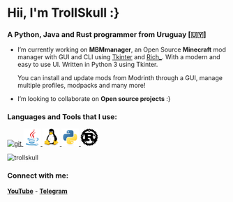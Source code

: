 <h1 align="Lleft">Hii, I'm TrollSkull :}</h1>
<h3 align="left">A Python, Java and Rust programmer from Uruguay [🇺🇾] </h3>

- I’m currently working on **MBMmanager**, an Open Source **Minecraft** mod manager with GUI and CLI using [Tkinter](https://docs.python.org/es/3/library/tkinter.html) and [Rich_](https://github.com/Textualize/rich). With a modern and easy to use UI. Written in Python 3 using Tkinter.

  You can install and update mods from Modrinth through a GUI, manage multiple profiles, modpacks and many more!

- I’m looking to collaborate on **Open source projects** :}

<h3 align="left">Languages and Tools that I use:</h3>
<p align="left"> <a href="https://git-scm.com/" target="_blank" rel="noreferrer"> <img src="https://www.vectorlogo.zone/logos/git-scm/git-scm-icon.svg" alt="git" width="40" height="40"/> </a> <a href="https://www.java.com" target="_blank" rel="noreferrer"> <img src="https://raw.githubusercontent.com/devicons/devicon/master/icons/java/java-original.svg" alt="java" width="40" height="40"/> </a> <a href="https://www.linux.org/" target="_blank" rel="noreferrer"> <img src="https://raw.githubusercontent.com/devicons/devicon/master/icons/linux/linux-original.svg" alt="linux" width="40" height="40"/> </a> <a href="https://www.python.org" target="_blank" rel="noreferrer"> <img src="https://raw.githubusercontent.com/devicons/devicon/master/icons/python/python-original.svg" alt="python" width="40" height="40"/> </a> <a href="https://www.rust-lang.org" target="_blank" rel="noreferrer"> <img src="https://raw.githubusercontent.com/devicons/devicon/master/icons/rust/rust-plain.svg" alt="rust" width="40" height="40"/> </a> </p>

<p align="left"><img align="center" src="https://github-readme-stats.vercel.app/api/top-langs?username=trollskull&show_icons=true&locale=en&layout=compact&theme=dark" alt="trollskull" /></p>

<h3 align="left">Connect with me:</h3>
<div align="left">
  
  **[YouTube](https://www.youtube.com/@trollskull3668)** - **[Telegram](https://t.me/TrollSkull)**
  
</div>
